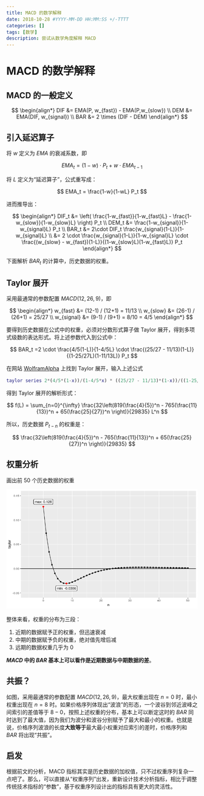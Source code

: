 ```yaml
---
title: MACD 的数学解释
date: 2018-10-28 #YYYY-MM-DD HH:MM:SS +/-TTTT
categories: []
tags: [数学]
description: 尝试从数学角度解释 MACD
---
```


# MACD 的数学解释

## MACD 的一般定义

$$
\begin{align*}
DIF &= EMA(P, w_{fast}) - EMA(P,w_{slow}) \\
DEM &= EMA(DIF, w_{signal}) \\
BAR &= 2 \times (DIF - DEM)
\end{align*}
$$

## 引入延迟算子

将 $w$ 定义为 $EMA$ 的衰减系数，即

$$
EMA_t = (1-w) \cdot P_t + w \cdot EMA_{t-1}
$$

将 $L$ 定义为“延迟算子”，公式重写成：

$$
EMA_t = \frac{1-w}{1-wL} P_t
$$

进而推导出：

$$
\begin{align*}
DIF_t &= \left( \frac{1-w_{fast}}{1-w_{fast}L} - \frac{1-w_{slow}}{1-w_{slow}L} \right) P_t \\
DEM_t &= \frac{1-w_{signal}}{1-w_{signal}L} P_t \\
BAR_t &= 2\cdot DIF_t \frac{w_{signal}(1-L)}{1-w_{signal}L} \\
&= 2 \cdot \frac{w_{signal}(1-L)}{1-w_{signal}L} \cdot \frac{(w_{slow} - w_{fast})(1-L)}{(1-w_{slow}L)(1-w_{fast}L)} P_t
\end{align*}
$$

下面解析 $BAR_t$ 的计算中，历史数据的权重。

## Taylor 展开

采用最通常的参数配置 $MACD(12,26,9)$，即

$$
\begin{align*}
w_{fast} &= (12-1) / (12+1) = 11/13 \\
w_{slow} &= (26-1) / (26+1) = 25/27 \\
w_{signal} &= (9-1) / (9+1) = 8/10 = 4/5
\end{align*}
$$

要得到历史数据在公式中的权重，必须对分数形式算子做 Taylor 展开，得到多项式级数的表达形式。将上述参数代入到公式中：

$$
BAR_t =2 \cdot \frac{4/5(1-L)}{1-4/5L} \cdot \frac{(25/27 - 11/13)(1-L)}{(1-25/27L)(1-11/13L)} P_t
$$

在网站 [WolframAlpha](https://www.wolframalpha.com/examples/mathematics/calculus-and-analysis/series-expansions/) 上找到 Taylor 展开，输入上述公式

```matlab
taylor series 2*(4/5*(1-x))/(1-4/5*x) * ((25/27 - 11/13)*(1-x))/((1-25/27*x)*(1-11/13*x))
```

得到 Taylor 展开的解析形式：

$$
f(L) = \sum_{n=0}^{\infty}
\frac{32\left(819(\frac{4}{5})^n - 765(\frac{11}{13})^n + 65(\frac{25}{27})^n \right)}{29835} L^n
$$

所以，历史数据 $P_{t-n}$ 的权重是：

$$
\frac{32\left(819(\frac{4}{5})^n - 765(\frac{11}{13})^n + 65(\frac{25}{27})^n \right)}{29835}
$$

## 权重分析

画出前 50 个历史数据的权重

![](/img/macd.png)

整体来看，权重的分布为三段：

1. 近期的数据赋予正的权重，但迅速衰减
2. 中期的数据赋予负的权重，绝对值先增后减
3. 远期的数据权重几乎为 0

**$MACD$ 中的 $BAR$ 基本上可以看作是近期数据与中期数据的差**。

## 共振？

如图，采用最通常的参数配置 $MACD(12,26,9)$，最大权重出现在 $n=0$ 时，最小权重出现在 $n=8$ 时。如果价格序列体现出“波浪”的形态，一个波谷到邻近波峰之间索引的差值等于 $8-0$，按照上述权重的分布，基本上可以断定这时的 $BAR$ 同时达到了最大值，因为我们为波分和波谷分别赋予了最大和最小的权重。也就是说，价格序列波浪的长度**大致等于**最大最小权重对应索引的差时，价格序列和 $BAR$ 将出现“共振”。

## 启发

根据前文的分析，MACD 指标其实是历史数据的加权值，只不过权重序列复杂一点吧了。那么，可以直接从“权重序列”出发，重新设计技术分析指标，相比于调整传统技术指标的“参数”，基于权重序列设计出的指标具有更大的灵活性。
